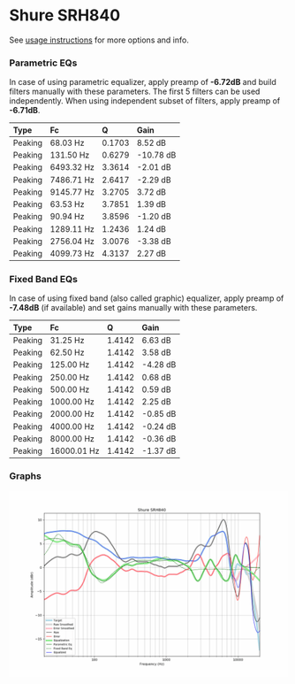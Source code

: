 # Shure SRH840
See [usage instructions](https://github.com/jaakkopasanen/AutoEq#usage) for more options and info.

### Parametric EQs
In case of using parametric equalizer, apply preamp of **-6.72dB** and build filters manually
with these parameters. The first 5 filters can be used independently.
When using independent subset of filters, apply preamp of **-6.71dB**.

| Type    | Fc         |      Q | Gain      |
|:--------|:-----------|:-------|:----------|
| Peaking | 68.03 Hz   | 0.1703 | 8.52 dB   |
| Peaking | 131.50 Hz  | 0.6279 | -10.78 dB |
| Peaking | 6493.32 Hz | 3.3614 | -2.01 dB  |
| Peaking | 7486.71 Hz | 2.6417 | -2.29 dB  |
| Peaking | 9145.77 Hz | 3.2705 | 3.72 dB   |
| Peaking | 63.53 Hz   | 3.7851 | 1.39 dB   |
| Peaking | 90.94 Hz   | 3.8596 | -1.20 dB  |
| Peaking | 1289.11 Hz | 1.2436 | 1.24 dB   |
| Peaking | 2756.04 Hz | 3.0076 | -3.38 dB  |
| Peaking | 4099.73 Hz | 4.3137 | 2.27 dB   |

### Fixed Band EQs
In case of using fixed band (also called graphic) equalizer, apply preamp of **-7.48dB**
(if available) and set gains manually with these parameters.

| Type    | Fc          |      Q | Gain     |
|:--------|:------------|:-------|:---------|
| Peaking | 31.25 Hz    | 1.4142 | 6.63 dB  |
| Peaking | 62.50 Hz    | 1.4142 | 3.58 dB  |
| Peaking | 125.00 Hz   | 1.4142 | -4.28 dB |
| Peaking | 250.00 Hz   | 1.4142 | 0.68 dB  |
| Peaking | 500.00 Hz   | 1.4142 | 0.59 dB  |
| Peaking | 1000.00 Hz  | 1.4142 | 2.25 dB  |
| Peaking | 2000.00 Hz  | 1.4142 | -0.85 dB |
| Peaking | 4000.00 Hz  | 1.4142 | -0.24 dB |
| Peaking | 8000.00 Hz  | 1.4142 | -0.36 dB |
| Peaking | 16000.01 Hz | 1.4142 | -1.37 dB |

### Graphs
![](./Shure%20SRH840.png)